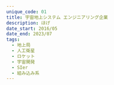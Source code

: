 ```yaml
---
unique_code: 01
title: 宇宙地上システム エンジニアリング企業
description: ほげ
date_start: 2016/05
date_end: 2023/07
tags:
  - 地上局
  - 人工衛星
  - ロケット
  - 宇宙開発
  - SIer
  - 組み込み系
---
```

